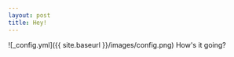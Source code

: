 ```yaml
---
layout: post
title: Hey!
---
```




![_config.yml]({{ site.baseurl }}/images/config.png)
How's it going?
